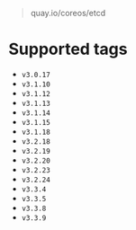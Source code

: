 > quay.io/coreos/etcd

# Supported tags
- `v3.0.17`
- `v3.1.10`
- `v3.1.12`
- `v3.1.13`
- `v3.1.14`
- `v3.1.15`
- `v3.1.18`
- `v3.2.18`
- `v3.2.19`
- `v3.2.20`
- `v3.2.23`
- `v3.2.24`
- `v3.3.4`
- `v3.3.5`
- `v3.3.8`
- `v3.3.9`
